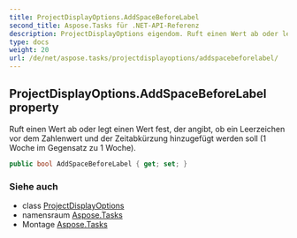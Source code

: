 ```yaml
---
title: ProjectDisplayOptions.AddSpaceBeforeLabel
second_title: Aspose.Tasks für .NET-API-Referenz
description: ProjectDisplayOptions eigendom. Ruft einen Wert ab oder legt einen Wert fest der angibt ob ein Leerzeichen vor dem Zahlenwert und der Zeitabkürzung hinzugefügt werden soll 1 Woche im Gegensatz zu 1 Woche.
type: docs
weight: 20
url: /de/net/aspose.tasks/projectdisplayoptions/addspacebeforelabel/
---
```

## ProjectDisplayOptions.AddSpaceBeforeLabel property

Ruft einen Wert ab oder legt einen Wert fest, der angibt, ob ein Leerzeichen vor dem Zahlenwert und der Zeitabkürzung hinzugefügt werden soll (1 Woche im Gegensatz zu 1 Woche).

```csharp
public bool AddSpaceBeforeLabel { get; set; }
```

### Siehe auch

* class [ProjectDisplayOptions](../)
* namensraum [Aspose.Tasks](../../projectdisplayoptions/)
* Montage [Aspose.Tasks](../../../)


